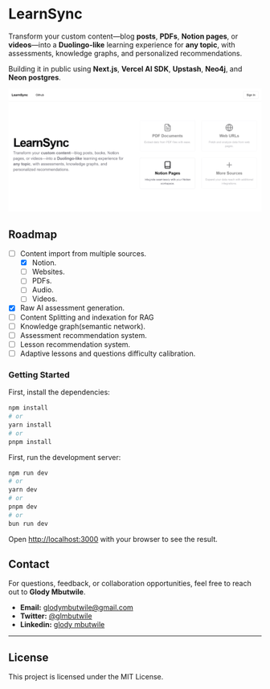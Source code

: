 # LearnSync

Transform your custom content—blog **posts**, **PDFs**, **Notion pages**, or **videos**—into a **Duolingo-like** learning experience for **any topic**, with assessments, knowledge graphs, and personalized recommendations.

Building it in public using **Next.js**, **Vercel AI SDK**, **Upstash**, **Neo4j**, and **Neon postgres**.

![Preview Image](public/preview.png)

## Roadmap

- [ ] Content import from multiple sources.
    - [x] Notion.
    - [ ] Websites.
    - [ ] PDFs.
    - [ ] Audio.
    - [ ] Videos.
- [x] Raw AI assessment generation.
- [ ] Content Splitting and indexation for RAG
- [ ] Knowledge graph(semantic network).
- [ ] Assessment recommendation system.
- [ ] Lesson recommendation system.
- [ ] Adaptive lessons and questions difficulty calibration.

### Getting Started

First, install the dependencies:

```bash
npm install
# or
yarn install
# or
pnpm install
```

First, run the development server:

```bash
npm run dev
# or
yarn dev
# or
pnpm dev
# or
bun run dev
```

Open [http://localhost:3000](http://localhost:3000) with your browser to see the result.


## Contact

For questions, feedback, or collaboration opportunities, feel free to reach out to **Glody Mbutwile**.

- **Email:** glodymbutwile@gmail.com
- **Twitter:** [@glmbutwile](https://twitter.com/glmbutwile)
- **Linkedin:** [glody mbutwile](https://www.linkedin.com/in/glody-mbutwile)

---

## License

This project is licensed under the MIT License.
